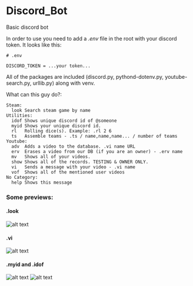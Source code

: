 # Discord_Bot
Basic discord bot 

In order to use you need to add a *.env* file in the root with your discord token. 
It looks like this:

```
# .env

DISCORD_TOKEN = ...your token...
```

All of the packages are included (discord.py, pythond-dotenv.py, youtube-search.py, urllib.py) along with venv.

What can this guy do?: 

```
Steam:
  look Search steam game by name
Utilities:
  idof Shows unique discord id of @someone
  myid Shows your unique discord id.
  rl   Rolling dice(s). Example: .rl 2 6
  ts   Assemble teams - .ts / name,name,name... / number of teams
Youtube:
  adv  Adds a video to the database. .vi name URL
  erv  Erases a video from our DB (if you are an owner) - .erv name
  mv   Shows all of your videos.
  show Shows all of the records. TESTING & OWNER ONLY.
  vi   Sends a message with your video - .vi name
  vof  Shows all of the mentioned user videos
No Category:
  help Shows this message
  ```
  
### Some previews:

#### .look
![alt text](https://cdn.discordapp.com/attachments/799824814709800962/837264334668693504/unknown.png "Preview of .look")

#### .vi 
![alt text](https://cdn.discordapp.com/attachments/799824814709800962/837264927990743070/unknown.png "Preview of .vi")

#### .myid and .idof 
![alt text](https://cdn.discordapp.com/attachments/799824814709800962/837265999144419338/unknown.png "Preview of .myid") ![alt text](https://cdn.discordapp.com/attachments/799824814709800962/837266127146057789/unknown.png "Preview of .idof")
